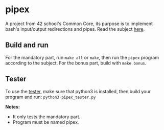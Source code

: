 # pipex

A project from 42 school's Common Core, its purpose is to implement bash's input/output redirections and pipes.
Read the subject [here](./docs/en.subject.pdf).

## Build and run

For the mandatory part, run `make all` or `make`, then run the `pipex` program according to the subject.
For the bonus part, build with `make bonus`.

## Tester

To use the [tester](./pipex_tester.py), make sure that python3 is installed, then build your program and run:
`python3 pipex_tester.py`

**Notes:**
- It only tests the mandatory part.
- Program must be named pipex.
